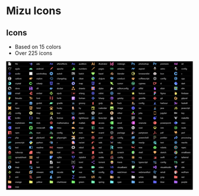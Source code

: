 # Mizu Icons
## Icons
* Based on 15 colors
* Over 225 icons
<img src="./media/icons.png" alt="Icons">

